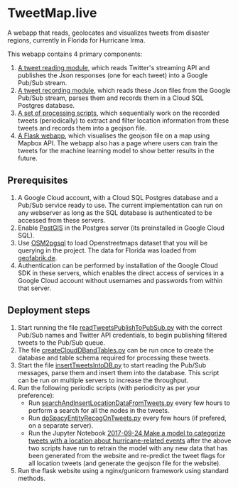 # TweetMap.live
A webapp that reads, geolocates and visualizes tweets from disaster regions, currently in Florida for Hurricane Irma.

This webapp contains 4 primary components:

1. [A tweet reading module](readTwitterStream), which reads Twitter's streaming API and publishes the Json responses (one for each tweet) into a Google Pub/Sub stream.
2. [A tweet recording module](writeTwitterStream), which reads these Json files from the Google Pub/Sub stream, parses them and records them in a Cloud SQL Postgres database.
3. [A set of processing scripts](processTweetsForLocation), which sequentially work on the recorded tweets (periodically) to extract and filter location information from these tweets and records them into a geojson file.
4. [A Flask webapp](TweetMapFlask), which visualises the geojson file on a map using Mapbox API. The webapp also has a page where users can train the tweets for the machine learning model to show better results in the future.

## Prerequisites
1. A Google Cloud account, with a Cloud SQL Postgres database and a Pub/Sub service ready to use. The current implementation can run on any webserver as long as the SQL database is authenticated to be accessed from these servers. 
2. Enable [PostGIS](http://postgis.net/) in the Postgres server (its preinstalled in Google Cloud SQL).
3. Use [OSM2pgsql](http://wiki.openstreetmap.org/wiki/Osm2pgsql) to load Openstreetmaps dataset that you will be querying in the project. The data for Florida was loaded from [geofabrik.de](https://download.geofabrik.de/north-america/us/florida.html).
4. Authentication can be performed by installation of the Google Cloud SDK in these servers, which enables the direct access of services in a Google Cloud account without usernames and passwords from within that server.  

## Deployment steps

1. Start running the file [readTweetsPublishToPubSub.py](readTwitterStream/readTweetsPublishToPubSub.py) with the correct Pub/Sub names and  Twitter API credentials, to begin publishing filtered tweets to the Pub/Sub queue.
2. The file [createCloudDBandTables.py](writeTwitterStream/createCloudDBandTables.py) can be run once to create the database and table schema required for processing these tweets.
3. Start the file [insertTweetsIntoDB.py](writeTwitterStream/insertTweetsIntoDB.py) to start reading the Pub/Sub messages, parse them and insert them into the database. This script can be run on multiple servers to increase the throughput. 
4. Run the following periodic scripts (with periodicity as per your preference):
     * Run [searchAndInsertLocationDataFromTweets.py](processTweetsForLocation/searchAndInsertLocationDataFromTweets.py) every few hours to perform a search for all the nodes in the tweets.
     * Run [doSpacyEntityRecogOnTweets.py](processTweetsForLocation/doSpacyEntityRecogOnTweets.py) every few hours (if prefered, on a separate server).
     * Run the Jupyter Notebook [2017-09-24 Make a model to categorize tweets with a location about hurricane-related events](./processTweetsForLocation/) after the above two scripts have run to retrain the model with any new data that has been generated from the website and re-predict the tweet flags for all location tweets (and generate the geojson file for the website).
5. Run the flask website using a nginx/gunicorn framework using standard methods. 
